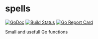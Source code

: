# spells

[![GoDoc](https://godoc.org/github.com/madlambda/spells?status.svg)](https://godoc.org/github.com/madlambda/spells)
[![Build Status](https://travis-ci.org/madlambda/spells.svg?branch=master)](https://travis-ci.org/madlambda/spells)
[![Go Report Card](https://goreportcard.com/badge/github.com/madlambda/spells)](https://goreportcard.com/report/github.com/madlambda/spells)

Small and usefull Go functions
